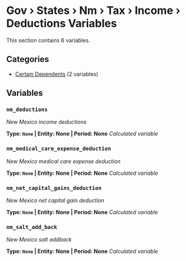 # Gov › States › Nm › Tax › Income › Deductions Variables

This section contains 6 variables.

## Categories

- [Certain Dependents](certain_dependents/index.md) (2 variables)

## Variables

### `nm_deductions`
*New Mexico income deductions*

**Type: `None` | Entity: None | Period: None**
*Calculated variable*

### `nm_medical_care_expense_deduction`
*New Mexico medical care expense deduction*

**Type: `None` | Entity: None | Period: None**
*Calculated variable*

### `nm_net_capital_gains_deduction`
*New Mexico net capital gain deduction*

**Type: `None` | Entity: None | Period: None**
*Calculated variable*

### `nm_salt_add_back`
*New Mexico salt addback*

**Type: `None` | Entity: None | Period: None**
*Calculated variable*

